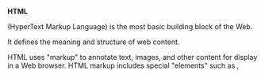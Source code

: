 **HTML** 


(HyperText Markup Language) is the most basic building block of the Web.

 It defines the meaning and structure of web content.



 HTML uses "markup" to annotate text, images, and other content for display in a Web browser. HTML markup includes special "elements" such as <head>, <title>, <body>, <header>, <footer>, <article>, <section>, <p>, and many others.

 

 